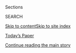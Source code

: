 <div id="app">

<div>

<div class="NYTAppHideMasthead css-1r6wvpq e1suatyy0">

<div class="section css-ui9rw0 e1suatyy2">

<div class="css-eph4ug er09x8g0">

<div class="css-6n7j50">

</div>

<span class="css-1dv1kvn">Sections</span>

<div class="css-10488qs">

<span class="css-1dv1kvn">SEARCH</span>

</div>

[Skip to content](#site-content)[Skip to site
index](#site-index)

</div>

<div class="css-10698na e1huz5gh0">

</div>

</div>

<div id="masthead-bar-one" class="section hasLinks css-15hmgas e1csuq9d3">

<div class="css-uqyvli e1csuq9d0">

</div>

<div class="css-1uqjmks e1csuq9d1">

</div>

<div class="css-9e9ivx">

[](https://myaccount.nytimes3xbfgragh.onion/auth/login?response_type=cookie&client_id=vi)

</div>

<div class="css-1bvtpon e1csuq9d2">

[Today’s Paper](https://www.nytimes3xbfgragh.onion/section/todayspaper)

</div>

</div>

</div>

</div>

<div data-aria-hidden="false">

<div id="site-content" data-role="main">

<div id="top-wrapper" class="css-15p45cc eaca97t0" type="top">

<div id="top-slug" class="css-19x0jxb eaca97t1" hidden="">

Advertisement

</div>

[Continue reading the main
story](#after-top)

<div class="ad top-wrapper" style="text-align:center;height:100%;display:block;min-height:90px">

<div id="top" class="place-ad" data-position="top" data-size-key="top">

</div>

</div>

<div id="after-top">

</div>

</div>

<div id="byline" class="section css-15h4p1b e9abtgs0">

<div class="css-1j21atc e1svk9qx1">

<div class="css-nfcc9b e1svk9qx3">

<div class="css-vl9dhg e1svk9qx5">

<div class="css-1nrhkj6 e1svk9qx6">

# Jon Caramanica

</div>

## <span></span>

Jon Caramanica is a pop music critic for The New York Times, where he
also covers television and writes the men's Critical Shopper column for
Styles. After freelancing for the paper, he joined The Times in 2010

<span class="css-dd5dyy">More**</span>

</div>

</div>

</div>

<div>

<div id="mid1-wrapper" class="css-1mn4oms eaca97t0" type="rank">

<div id="mid1-slug" class="css-1tag3rd eaca97t1">

Advertisement

</div>

[Continue reading the main
story](#after-mid1)

<div id="mid1" class="ad mid1-wrapper" style="text-align:center;height:100%;display:block">

</div>

<div id="after-mid1">

</div>

</div>

</div>

<div class="css-185go5a e1o5byef0">

<div class="css-15cbhtu">

  - [Latest](#stream-panel)
  - <span class="css-6n7j50">Search</span>
    <div class="control">
    <div class="label-container css-1dv1kvn">
    Search
    </div>
    <div class="css-wm4t3d">
    **<span id="clear-search-input" class="css-1dv1kvn">Clear this text
    input</span>
    </div>
    </div>
    <span class="css-1iovbfw"></span>

<div id="stream-panel" class="section css-8msx5b e1jz0cab1">

<div class="css-13mho3u">

1.  
    
    <div class="css-1cp3ece">
    
    <div class="css-1l4spti">
    
    [](/2020/08/19/arts/music/albums-price.html)
    
    <div class="css-79elbk">
    
    ![](https://static01.graylady3jvrrxbe.onion/images/2020/08/23/arts/23music-value3/23music-value3-thumbWide.jpg?quality=75&auto=webp&disable=upscale)
    
    </div>
    
    ### <span class="css-m70j1g">Critic’s Notebook</span>
    
    ## How Much Is an Album Worth in 2020: $3.49? $77? $1,000? Maybe $0
    
    It depends who’s selling. As some artists release records that feel
    like footnotes to bigger businesses, others double down on their
    value.
    
    <div class="css-1nqbnmb ea5icrr0">
    
    By <span class="css-1n7hynb">Jon
    Caramanica</span>
    
    </div>
    
    </div>
    
    <div class="css-1lc2l26 e1xfvim33">
    
    </div>
    
    </div>

2.  
    
    <div class="css-1cp3ece">
    
    <div class="css-1l4spti">
    
    [](/2020/08/14/arts/music/playlist-drake-miley-cyrus.html)
    
    <div class="css-79elbk">
    
    ![](https://static01.graylady3jvrrxbe.onion/images/2020/08/16/arts/14playlist/17playlist-thumbWide.png?quality=75&auto=webp&disable=upscale)
    
    </div>
    
    ### <span class="css-m70j1g">The Playlist</span>
    
    ## Drake’s GIF-a-Thon, and 9 More New Songs
    
    Hear tracks by Miley Cyrus, Loyal Lobos, Rico Nasty and others.
    
    <div class="css-1nqbnmb ea5icrr0">
    
    By <span class="css-1n7hynb">Jon Pareles, Jon Caramanica
    <span>and</span> Lindsay
    Zoladz</span>
    
    </div>
    
    </div>
    
    <div class="css-1lc2l26 e1xfvim33">
    
    </div>
    
    </div>

3.  
    
    <div class="css-1cp3ece">
    
    <div class="css-1l4spti">
    
    [](/2020/08/13/movies/martin-margiela-in-his-own-words-review.html)
    
    <div class="css-79elbk">
    
    ![](https://static01.graylady3jvrrxbe.onion/images/2020/08/14/arts/13MARTINMARGIELA-1/merlin_175433994_ffb52842-8580-42a3-bee2-a1e9a1824e1b-thumbWide.jpg?quality=75&auto=webp&disable=upscale)
    
    </div>
    
    ## ‘Martin Margiela: In His Own Words’ Review: A Visionary’s Handiwork
    
    A rather conventional documentary about a fashion designer whose
    creations were anything but.
    
    <div class="css-1nqbnmb ea5icrr0">
    
    By <span class="css-1n7hynb">Jon
    Caramanica</span>
    
    </div>
    
    </div>
    
    <div class="css-1lc2l26 e1xfvim33">
    
    </div>
    
    </div>

4.  
    
    <div class="css-1cp3ece">
    
    <div class="css-1l4spti">
    
    [](/2020/08/10/arts/music/holly-humberstone-falling-asleep-at-the-wheel.html)
    
    <div class="css-79elbk">
    
    ![](https://static01.graylady3jvrrxbe.onion/images/2020/09/05/arts/05HUMBERSTONE1/05HUMBERSTONE1-thumbWide.jpg?quality=75&auto=webp&disable=upscale)
    
    </div>
    
    ## Holly Humberstone Wants Her Songs to Last a Lifetime
    
    The young British singer, who writes conversationally intimate pop
    music, is about to release her debut EP.
    
    <div class="css-1nqbnmb ea5icrr0">
    
    By <span class="css-1n7hynb">Jon
    Caramanica</span>
    
    </div>
    
    </div>
    
    <div class="css-1lc2l26 e1xfvim33">
    
    </div>
    
    </div>

5.  
    
    <div class="css-1cp3ece">
    
    <div class="css-1l4spti">
    
    [](/2020/08/07/arts/music/playlist-cardi-b-megan-thee-stallion.html)
    
    <div class="css-79elbk">
    
    ![](https://static01.graylady3jvrrxbe.onion/images/2020/08/10/arts/07playlist/07playlist-thumbWide.png?quality=75&auto=webp&disable=upscale)
    
    </div>
    
    ### <span class="css-m70j1g">The Playlist</span>
    
    ## Cardi B and Megan Thee Stallion Take Control, and 10 More New Songs
    
    Hear tracks by Jamila Woods, Chika, beabadoobee and others.
    
    <div class="css-1nqbnmb ea5icrr0">
    
    By <span class="css-1n7hynb">Jon Pareles, Jon Caramanica, Giovanni
    Russonello <span>and</span> Lindsay
    Zoladz</span>
    
    </div>
    
    </div>
    
    <div class="css-1lc2l26 e1xfvim33">
    
    </div>
    
    </div>

6.  
    
    <div class="css-1cp3ece">
    
    <div class="css-1l4spti">
    
    [](/2020/08/05/arts/music/powfu-poems-of-the-past-review.html)
    
    <div class="css-79elbk">
    
    ![](https://static01.graylady3jvrrxbe.onion/images/2020/08/10/arts/05powfu-review2/05powfu-review2-thumbWide.jpg?quality=75&auto=webp&disable=upscale)
    
    </div>
    
    ### <span class="css-m70j1g">Critic’s Pick</span>
    
    ## The Universal Loneliness of Powfu
    
    On his major label debut EP, the 21-year-old musician from Vancouver
    follows in the footsteps of lovelorn emo singers and rappers.
    
    <div class="css-1nqbnmb ea5icrr0">
    
    By <span class="css-1n7hynb">Jon
    Caramanica</span>
    
    </div>
    
    </div>
    
    <div class="css-1lc2l26 e1xfvim33">
    
    </div>
    
    </div>

7.  
    
    <div class="css-1cp3ece">
    
    <div class="css-1l4spti">
    
    [](/2020/07/31/arts/larry-scott-tiktok-larryakumpo.html)
    
    <div class="css-79elbk">
    
    ![](https://static01.graylady3jvrrxbe.onion/images/2020/08/03/arts/31akumpo1/31akumpo1-thumbWide-v3.jpg?quality=75&auto=webp&disable=upscale)
    
    </div>
    
    ### <span class="css-m70j1g">Critic’s Notebook</span>
    
    ## The Most Soothing Man on TikTok
    
    By slowing down and soaking it all in, Larry Scott makes the whole
    TikTok experience … nice.
    
    <div class="css-1nqbnmb ea5icrr0">
    
    By <span class="css-1n7hynb">Jon
    Caramanica</span>
    
    </div>
    
    </div>
    
    <div class="css-1lc2l26 e1xfvim33">
    
    </div>
    
    </div>

8.  
    
    <div class="css-1cp3ece">
    
    <div class="css-1l4spti">
    
    [](/2020/07/31/arts/music/playlist-billie-eilish-snakehips-a-boogie.html)
    
    <div class="css-79elbk">
    
    ![](https://static01.graylady3jvrrxbe.onion/images/2020/07/31/arts/31playlist/31playlist-thumbWide.jpg?quality=75&auto=webp&disable=upscale)
    
    </div>
    
    ### <span class="css-m70j1g">The Playlist</span>
    
    ## Billie Eilish’s Isolation Awakening, and 8 More New Songs
    
    Hear tracks by Laura Veirs, A.G. Cook, Bill Frisell and others.
    
    <div class="css-1nqbnmb ea5icrr0">
    
    By <span class="css-1n7hynb">Jon Pareles, Jon Caramanica
    <span>and</span> Giovanni
    Russonello</span>
    
    </div>
    
    </div>
    
    <div class="css-1lc2l26 e1xfvim33">
    
    </div>
    
    </div>

9.  
    
    <div class="css-1cp3ece">
    
    <div class="css-1l4spti">
    
    [](/2020/07/26/arts/music/taylor-swift-folklore-review.html)
    
    <div class="css-79elbk">
    
    ![](https://static01.graylady3jvrrxbe.onion/images/2020/07/29/arts/26TAYLOR-REVIEW2/26TAYLOR-REVIEW2-thumbWide.jpg?quality=75&auto=webp&disable=upscale)
    
    </div>
    
    ### <span class="css-m70j1g">Album Review</span>
    
    ## Taylor Swift, a Pop Star Done With Pop
    
    On “Folklore,” a quarantine album made largely with Aaron Dessner
    from the National, she swerves away from her last few releases,
    embracing atmospheric rock — and other characters’ points of view.
    
    <div class="css-1nqbnmb ea5icrr0">
    
    By <span class="css-1n7hynb">Jon
    Caramanica</span>
    
    </div>
    
    </div>
    
    <div class="css-1lc2l26 e1xfvim33">
    
    </div>
    
    </div>

10. 
    
    <div class="css-1cp3ece">
    
    <div class="css-1l4spti">
    
    [](/2020/07/24/arts/music/playlist-taylor-swift-j-cole-drake.html)
    
    <div class="css-79elbk">
    
    ![](https://static01.graylady3jvrrxbe.onion/images/2020/07/24/arts/24playlist/24playlist-thumbWide.png?quality=75&auto=webp&disable=upscale)
    
    </div>
    
    ### <span class="css-m70j1g">The Playlist</span>
    
    ## Taylor Swift’s Heartbreak Dreamscape, and 9 More New Songs
    
    Hear tracks by J. Cole, the Avalanches, Courtney Marie Andrews and
    others.
    
    <div class="css-1nqbnmb ea5icrr0">
    
    By <span class="css-1n7hynb">Jon Pareles, Jon Caramanica
    <span>and</span> Giovanni Russonello</span>
    
    </div>
    
    </div>
    
    <div class="css-1lc2l26 e1xfvim33">
    
    </div>
    
    </div>

<div class="css-13mho3u">

<div class="css-1t62hi8">

<div class="css-1stvaey">

Show
More

<div>

<div style="border:0;clip:rect(0 0 0 0);height:1px;margin:-1px;overflow:hidden;white-space:nowrap;padding:0;width:1px;position:absolute" data-role="log" data-aria-live="assertive">

</div>

<div style="border:0;clip:rect(0 0 0 0);height:1px;margin:-1px;overflow:hidden;white-space:nowrap;padding:0;width:1px;position:absolute" data-role="log" data-aria-live="assertive">

</div>

<div style="border:0;clip:rect(0 0 0 0);height:1px;margin:-1px;overflow:hidden;white-space:nowrap;padding:0;width:1px;position:absolute" data-role="log" data-aria-live="polite">

</div>

<div style="border:0;clip:rect(0 0 0 0);height:1px;margin:-1px;overflow:hidden;white-space:nowrap;padding:0;width:1px;position:absolute" data-role="log" data-aria-live="polite">

</div>

</div>

</div>

</div>

</div>

</div>

<div class="css-g6hk37 supplemental">

<div id="mid2-wrapper" class="css-10wkyv7 eaca97t0" type="lede">

<div id="mid2-slug" class="css-1tag3rd eaca97t1">

Advertisement

</div>

[Continue reading the main
story](#after-mid2)

<div id="mid2" class="ad mid2-wrapper" style="text-align:center;height:100%;display:block;min-height:250px">

</div>

<div id="after-mid2">

</div>

</div>

## Follow Elsewhere

<div class="module-body">

  - [**<span data-aria-hidden="true">joncaramanica</span><span class="css-1dv1kvn">twitter
    page for joncaramanica</span>](https://twitter.com/joncaramanica)

</div>

</div>

</div>

</div>

</div>

</div>

</div>

## Site Index

<div>

</div>

## Site Information Navigation

  - [© <span>2020</span> <span>The New York Times
    Company</span>](https://help.nytimes3xbfgragh.onion/hc/en-us/articles/115014792127-Copyright-notice)

<!-- end list -->

  - [NYTCo](https://www.nytco.com/)
  - [Contact
    Us](https://help.nytimes3xbfgragh.onion/hc/en-us/articles/115015385887-Contact-Us)
  - [Work with us](https://www.nytco.com/careers/)
  - [Advertise](https://nytmediakit.com/)
  - [T Brand Studio](http://www.tbrandstudio.com/)
  - [Your Ad
    Choices](https://www.nytimes3xbfgragh.onion/privacy/cookie-policy#how-do-i-manage-trackers)
  - [Privacy](https://www.nytimes3xbfgragh.onion/privacy)
  - [Terms of
    Service](https://help.nytimes3xbfgragh.onion/hc/en-us/articles/115014893428-Terms-of-service)
  - [Terms of
    Sale](https://help.nytimes3xbfgragh.onion/hc/en-us/articles/115014893968-Terms-of-sale)
  - [Site
    Map](https://spiderbites.nytimes3xbfgragh.onion)
  - [Help](https://help.nytimes3xbfgragh.onion/hc/en-us)
  - [Subscriptions](https://www.nytimes3xbfgragh.onion/subscription?campaignId=37WXW)

</div>

</div>
